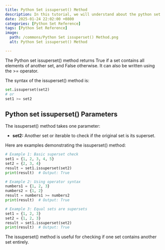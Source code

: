 ```yaml
---
title: Python Set issuperset() Method 
description: In this tutorial, we will understand about the python set issuperset() method and its uses.
date: 2025-01-24 22:02:00 +0800
categories: [Python Set Reference]
tags: [Python Set Reference]
image:
  path: /commons/Python Set issuperset() Method.png
  alt: Python Set issuperset() Method 

---
```


<script type="text/javascript">
	atOptions = {
		'key' : '98858c4e91885e00ea9926beee01c03e',
		'format' : 'iframe',
		'height' : 90,
		'width' : 728,
		'params' : {}
	};
</script>
<script type="text/javascript" src="//www.highperformanceformat.com/98858c4e91885e00ea9926beee01c03e/invoke.js"></script>
The Python set issuperset() method returns True if a set contains all elements of another set, and False otherwise. It can also be written using the >= operator.

<script type="text/javascript">
	atOptions = {
		'key' : '98858c4e91885e00ea9926beee01c03e',
		'format' : 'iframe',
		'height' : 90,
		'width' : 728,
		'params' : {}
	};
</script>
<script type="text/javascript" src="//www.highperformanceformat.com/98858c4e91885e00ea9926beee01c03e/invoke.js"></script>
The syntax of the issuperset() method is:

```python
set.issuperset(set2)
# or
set1 >= set2
```

## Python set issuperset() Parameters

The issuperset() method takes one parameter:

<script type="text/javascript">
	atOptions = {
		'key' : '98858c4e91885e00ea9926beee01c03e',
		'format' : 'iframe',
		'height' : 90,
		'width' : 728,
		'params' : {}
	};
</script>
<script type="text/javascript" src="//www.highperformanceformat.com/98858c4e91885e00ea9926beee01c03e/invoke.js"></script>
* **set2:** Another set or iterable to check if the original set is its superset.

Here are examples demonstrating the issuperset() method:

```python
# Example 1: Basic superset check
set1 = {1, 2, 3, 4, 5}
set2 = {2, 3, 4}
result = set1.issuperset(set2)
print(result)  # Output: True

# Example 2: Using operator syntax
numbers1 = {1, 2, 3}
numbers2 = {1, 2}
result = numbers1 >= numbers2
print(result)  # Output: True

# Example 3: Equal sets are supersets
set1 = {1, 2, 3}
set2 = {1, 2, 3}
result = set1.issuperset(set2)
print(result)  # Output: True
```

The issuperset() method is useful for checking if one set contains another set entirely.